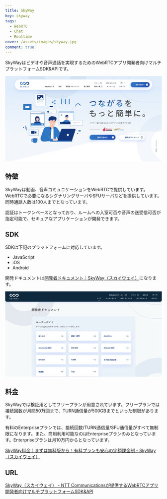 ```yaml
---
title: SkyWay
key: skyway
tags:
  - WebRTC
  - Chat
  - Realtime
cover: /assets/images/skyway.jpg
comment: true
---
```


SkyWayはビデオや音声通話を実現するためのWebRTCアプリ開発者向けマルチプラットフォームSDK&APIです。

[![SkyWayのWebサイト](/assets/images/skyway.jpg)](https://skyway.ntt.com/ja/)

<!--more-->

## 特徴

SkyWayは動画、音声コミュニケーションをWebRTCで提供しています。WebRTCで必要になるシグナリングサーバやSFUサーバなどを提供しています。同時通話人数は100人までとなっています。

認証はトークンベースとなっており、ルームへの入室可否や音声の送受信可否が指定可能で、セキュアなアプリケーションが開発できます。

## SDK

SDKは下記のプラットフォームに対応しています。

- JavaScript
- iOS
- Android

開発ドキュメントは[開発者ドキュメント｜SkyWay（スカイウェイ）](https://skyway.ntt.com/ja/docs/)になります。

![](/assets/images/skyway-2.jpg)

## 料金

SkyWayでは検証用としてフリープランが用意されています。フリープランでは接続回数が月間50万回まで、TURN通信量が500GBまでといった制限があります。

有料のEnterpriseプランでは、接続回数/TURN通信量/SFU通信量がすべて無制限になります。また、商用利用可能なのはEnterpriseプランのみとなっています。Enterpriseプランは月10万円からとなっています。

[SkyWay料金｜まずは無料版から！有料プランも安心の定額課金制 \- SkyWay（スカイウェイ）](https://skyway.ntt.com/ja/pricing/)

## URL

[SkyWay（スカイウェイ） \- NTT Communicationsが提供するWebRTCアプリ開発者向けマルチプラットフォームSDK&API](https://skyway.ntt.com/ja/)
